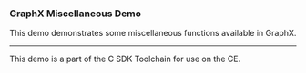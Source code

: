 ### GraphX Miscellaneous Demo

This demo demonstrates some miscellaneous functions available in GraphX.

---

This demo is a part of the C SDK Toolchain for use on the CE.



